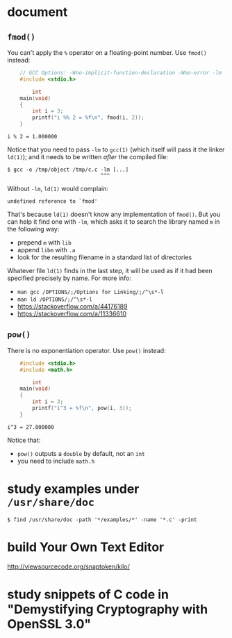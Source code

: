 # document
## `fmod()`

You can't apply the `%` operator on a floating-point number.
Use `fmod()` instead:
```c
    // GCC Options: -Wno-implicit-function-declaration -Wno-error -lm
    #include <stdio.h>

        int
    main(void)
    {
        int i = 3;
        printf("i %% 2 = %f\n", fmod(i, 2));
    }
```
    i % 2 = 1.000000

Notice that you  need to pass `-lm`  to `gcc(1)` (which itself will  pass it the
linker `ld(1)`); and it needs to be written *after* the compiled file:

    $ gcc -o /tmp/object /tmp/c.c -lm [...]
                                  ^^^

Without `-lm`, `ld(1)` would complain:

    undefined reference to `fmod'

That's because `ld(1)` doesn't know any implementation of `fmod()`.  But you can
help it find  one with `-lm`, which asks  it to search the library  named `m` in
the following way:

   - prepend `m` with `lib`
   - append `libm` with `.a`
   - look for the resulting filename in a standard list of directories

Whatever file `ld(1)` finds in the last step,  it will be used as if it had been
specified precisely by name.  For more info:

   - `man gcc /OPTIONS/;/Options for Linking/;/^\s*-l`
   - `man ld /OPTIONS/;/^\s*-l`
   - <https://stackoverflow.com/a/44176189>
   - <https://stackoverflow.com/a/11336610>

## `pow()`

There is no exponentiation operator.  Use `pow()` instead:
```c
    #include <stdio.h>
    #include <math.h>

        int
    main(void)
    {
        int i = 3;
        printf("i^3 = %f\n", pow(i, 3));
    }
```
    i^3 = 27.000000

Notice that:

   - `pow()` outputs a `double` by default, not an `int`
   - you need to include `math.h`

##
# study examples under `/usr/share/doc`

    $ find /usr/share/doc -path '*/examples/*' -name '*.c' -print

# build Your Own Text Editor

<http://viewsourcecode.org/snaptoken/kilo/>

# study snippets of C code in "Demystifying Cryptography with OpenSSL 3.0"
